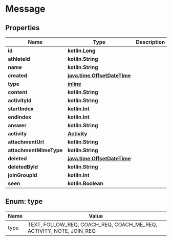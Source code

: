 
# Message

## Properties
Name | Type | Description | Notes
------------ | ------------- | ------------- | -------------
**id** | **kotlin.Long** |  |  [optional]
**athleteId** | **kotlin.String** |  |  [optional]
**name** | **kotlin.String** |  |  [optional]
**created** | [**java.time.OffsetDateTime**](java.time.OffsetDateTime.md) |  |  [optional]
**type** | [**inline**](#Type) |  |  [optional]
**content** | **kotlin.String** |  |  [optional]
**activityId** | **kotlin.String** |  |  [optional]
**startIndex** | **kotlin.Int** |  |  [optional]
**endIndex** | **kotlin.Int** |  |  [optional]
**answer** | **kotlin.String** |  |  [optional]
**activity** | [**Activity**](Activity.md) |  |  [optional]
**attachmentUrl** | **kotlin.String** |  |  [optional]
**attachmentMimeType** | **kotlin.String** |  |  [optional]
**deleted** | [**java.time.OffsetDateTime**](java.time.OffsetDateTime.md) |  |  [optional]
**deletedById** | **kotlin.String** |  |  [optional]
**joinGroupId** | **kotlin.Int** |  |  [optional]
**seen** | **kotlin.Boolean** |  |  [optional]


<a id="Type"></a>
## Enum: type
Name | Value
---- | -----
type | TEXT, FOLLOW_REQ, COACH_REQ, COACH_ME_REQ, ACTIVITY, NOTE, JOIN_REQ



